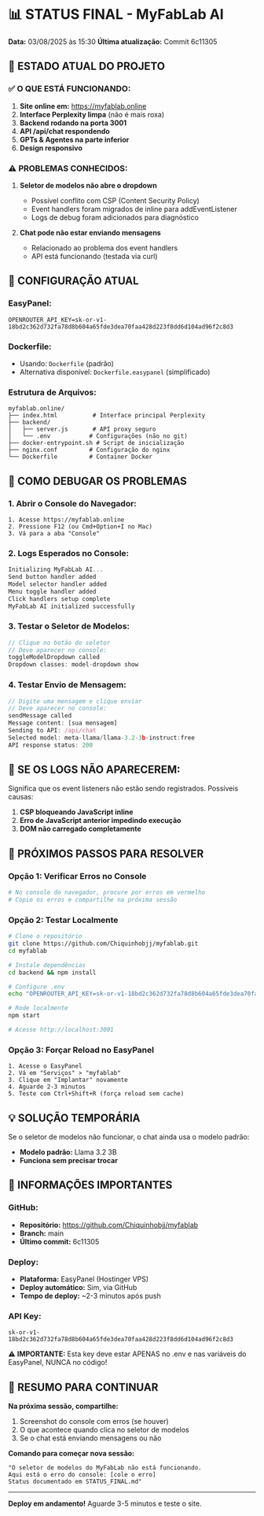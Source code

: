 # 📊 STATUS FINAL - MyFabLab AI
**Data:** 03/08/2025 às 15:30
**Última atualização:** Commit 6c11305

## 🚀 ESTADO ATUAL DO PROJETO

### ✅ O QUE ESTÁ FUNCIONANDO:
1. **Site online em:** https://myfablab.online
2. **Interface Perplexity limpa** (não é mais roxa)
3. **Backend rodando na porta 3001**
4. **API /api/chat respondendo**
5. **GPTs & Agentes na parte inferior**
6. **Design responsivo**

### ⚠️ PROBLEMAS CONHECIDOS:
1. **Seletor de modelos não abre o dropdown**
   - Possível conflito com CSP (Content Security Policy)
   - Event handlers foram migrados de inline para addEventListener
   - Logs de debug foram adicionados para diagnóstico

2. **Chat pode não estar enviando mensagens**
   - Relacionado ao problema dos event handlers
   - API está funcionando (testada via curl)

## 🔧 CONFIGURAÇÃO ATUAL

### EasyPanel:
```env
OPENROUTER_API_KEY=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
```

### Dockerfile:
- Usando: `Dockerfile` (padrão)
- Alternativa disponível: `Dockerfile.easypanel` (simplificado)

### Estrutura de Arquivos:
```
myfablab.online/
├── index.html          # Interface principal Perplexity
├── backend/
│   ├── server.js       # API proxy seguro
│   └── .env           # Configurações (não no git)
├── docker-entrypoint.sh # Script de inicialização
├── nginx.conf         # Configuração do nginx
└── Dockerfile         # Container Docker
```

## 🐛 COMO DEBUGAR OS PROBLEMAS

### 1. Abrir o Console do Navegador:
```
1. Acesse https://myfablab.online
2. Pressione F12 (ou Cmd+Option+I no Mac)
3. Vá para a aba "Console"
```

### 2. Logs Esperados no Console:
```javascript
Initializing MyFabLab AI...
Send button handler added
Model selector handler added
Menu toggle handler added
Click handlers setup complete
MyFabLab AI initialized successfully
```

### 3. Testar o Seletor de Modelos:
```javascript
// Clique no botão do seletor
// Deve aparecer no console:
toggleModelDropdown called
Dropdown classes: model-dropdown show
```

### 4. Testar Envio de Mensagem:
```javascript
// Digite uma mensagem e clique enviar
// Deve aparecer no console:
sendMessage called
Message content: [sua mensagem]
Sending to API: /api/chat
Selected model: meta-llama/llama-3.2-3b-instruct:free
API response status: 200
```

## 🔴 SE OS LOGS NÃO APARECEREM:

Significa que os event listeners não estão sendo registrados. Possíveis causas:
1. **CSP bloqueando JavaScript inline**
2. **Erro de JavaScript anterior impedindo execução**
3. **DOM não carregado completamente**

## 📝 PRÓXIMOS PASSOS PARA RESOLVER

### Opção 1: Verificar Erros no Console
```bash
# No console do navegador, procure por erros em vermelho
# Copie os erros e compartilhe na próxima sessão
```

### Opção 2: Testar Localmente
```bash
# Clone o repositório
git clone https://github.com/Chiquinhobjj/myfablab.git
cd myfablab

# Instale dependências
cd backend && npm install

# Configure .env
echo "OPENROUTER_API_KEY=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" > .env

# Rode localmente
npm start

# Acesse http://localhost:3001
```

### Opção 3: Forçar Reload no EasyPanel
```
1. Acesse o EasyPanel
2. Vá em "Serviços" > "myfablab"
3. Clique em "Implantar" novamente
4. Aguarde 2-3 minutos
5. Teste com Ctrl+Shift+R (força reload sem cache)
```

## 💡 SOLUÇÃO TEMPORÁRIA

Se o seletor de modelos não funcionar, o chat ainda usa o modelo padrão:
- **Modelo padrão:** Llama 3.2 3B
- **Funciona sem precisar trocar**

## 📌 INFORMAÇÕES IMPORTANTES

### GitHub:
- **Repositório:** https://github.com/Chiquinhobjj/myfablab
- **Branch:** main
- **Último commit:** 6c11305

### Deploy:
- **Plataforma:** EasyPanel (Hostinger VPS)
- **Deploy automático:** Sim, via GitHub
- **Tempo de deploy:** ~2-3 minutos após push

### API Key:
```
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
```
⚠️ **IMPORTANTE:** Esta key deve estar APENAS no .env e nas variáveis do EasyPanel, NUNCA no código!

## 🎯 RESUMO PARA CONTINUAR

**Na próxima sessão, compartilhe:**
1. Screenshot do console com erros (se houver)
2. O que acontece quando clica no seletor de modelos
3. Se o chat está enviando mensagens ou não

**Comando para começar nova sessão:**
```
"O seletor de modelos do MyFabLab não está funcionando. 
Aqui está o erro do console: [cole o erro]
Status documentado em STATUS_FINAL.md"
```

---

**Deploy em andamento!** Aguarde 3-5 minutos e teste o site.